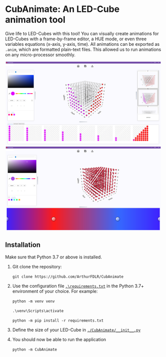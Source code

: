 # CubAnimate: An LED-Cube animation tool

Give life to LED-Cubes with this tool! You can visually create animations for LED-Cubes with a frame-by-frame editor, a HUE mode, or even three variables equations (x-axis, y-axis, time). All animations can be exported as ```.anim```, which are formatted plain-text files. This allowed us to run animations on any micro-processor smoothly.

<p align="center">
   <img src="./.github/markdown/CubAnimate_AnimationEditor.png" alt="CubAnimate_AnimationEditor" width="500" alt="Frame-by-frame editor">
   <img src="./.github/markdown/CubAnimate_HUEEditor.png" alt="CubAnimate_AnimationEditor" width="500" alt="HUE editor">
</p>

## Installation

Make sure that Python 3.7 or above is installed.

1. Git clone the repository:
   
   `git clone https://github.com/ArthurFDLR/CubAnimate`

2. Use the configuration file [`.\requirements.txt`](https://github.com/ArthurFDLR/Commonsense-Reasoning-Bot/blob/master/requirements.txt) in the Python 3.7+ environment of your choice. For example:
   
   `python -m venv venv`

   `.\venv\Scripts\activate`

   `python -m pip install -r requirements.txt`

3. Define the size of your LED-Cube in [`./CubAnimate/__init__.py`](https://github.com/ArthurFDLR/CubAnimate/blob/master/CubAnimate/__init__.py)

4. You should now be able to run the application
   
   `python -m CubAnimate`